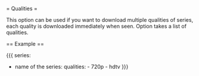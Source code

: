 = Qualities =

This option can be used if you want to download multiple qualities of series, each quality is downloaded immediately when seen. Option takes a list of qualities.

== Example ==

{{{
series:
  - name of the series:
      qualities:
        - 720p
        - hdtv
}}}
